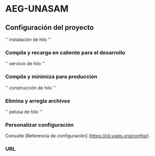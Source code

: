 # AEG-UNASAM

## Configuración del proyecto
''
instalación de hilo
''

### Compila y recarga en caliente para el desarrollo
''
servicio de hilo
''

### Compila y minimiza para producción
''
construcción de hilo
''

### Elimina y arregla archivos
''
pelusa de hilo
''

### Personalizar configuración
Consulte [Referencia de configuración] (https://cli.vuejs.org/config/).

### URL